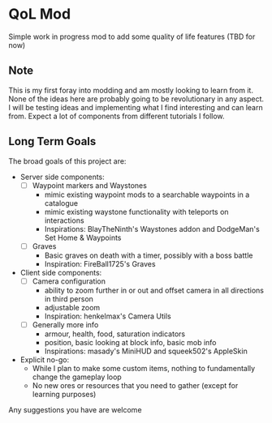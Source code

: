 # QoL Mod

Simple work in progress mod to add some quality of life features (TBD for now)

## Note

This is my first foray into modding and am mostly looking to learn from it. None
of the ideas here are probably going to be revolutionary in any aspect. I will be
testing ideas and implementing what I find interesting and can learn from. Expect
a lot of components from different tutorials I follow.

## Long Term Goals

The broad goals of this project are:

- Server side components:
    - [ ] Waypoint markers and Waystones
        - mimic existing waypoint mods to a searchable waypoints in a catalogue
        - mimic existing waystone functionality with teleports on interactions
        - Inspirations: BlayTheNinth's Waystones addon and DodgeMan's Set Home &
          Waypoints
    - [ ] Graves
        - Basic graves on death with a timer, possibly with a boss battle
        - Inspiration: FireBall1725's Graves


- Client side components:
    - [ ] Camera configuration
        - ability to zoom further in or out and offset camera in all directions in
          third person
        - adjustable zoom
        - Inspiration: henkelmax's Camera Utils
    - [ ] Generally more info
        - armour, health, food, saturation indicators
        - position, basic looking at block info, basic mob info
        - Inspirations: masady's MiniHUD and squeek502's AppleSkin


- Explicit no-go:
    - While I plan to make some custom items, nothing to fundamentally change the
      gameplay loop
    - No new ores or resources that you need to gather (except for learning
      purposes)

Any suggestions you have are welcome